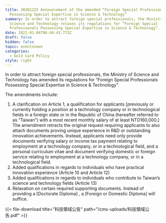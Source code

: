 ```yaml
---
title: 20201225 Announcement of the amended “Foreign Special Professionals
  Possessing Special Expertise in Science & Technology”
summary: In order to attract foreign special professionals, the Ministry of
  Science and Technology relaxes its regulations for “Foreign Special
  Professionals Possessing Special Expertise in Science & Technology”.
date: 2021-01-04T06:44:43.772Z
draft: false
hidden: false
topic: eventsnews
categories:
  - Gold Card Policy
style: right
---
```

In order to attract foreign special professionals, the Ministry of Science and Technology has amended its regulations for “Foreign Special Professionals Possessing Special Expertise in Science & Technology”. 

The amendments include:

1. A clarification on Article 1, a qualification for applicants \[previously or currently holding a position at a technology company or in technological fields in a foreign state or in the Republic of China (hereafter referred to as “Taiwan”) with a most recent monthly salary of at least NTD160,000.] The amendment retracts the original request requiring applicants to also attach documents proving unique experience in R&D or outstanding innovation achievements. Instead, applicants need only provide documents verifying salary or income tax payment relating to employment at a technology company, or in a technological field, and a personal curriculum vitae and document verifying domestic or foreign service relating to employment at a technology company, or in a technological field.
2. Added qualifications in regards to individuals who have practical innovation experience (Article 10 and Article 12)
3. Added qualifications in regards to individuals who contribute to Taiwan’s science and technology fields (Article 13)
4. Relaxation on certain required supporting documents. Instead of providing a \[Doctorate Diploma] , a \[Foreign or Domestic Diploma] will suffice.

{{< file-download title="科技領域公告" path="/cms-uploads/科技領域公告.pdf" >}}
